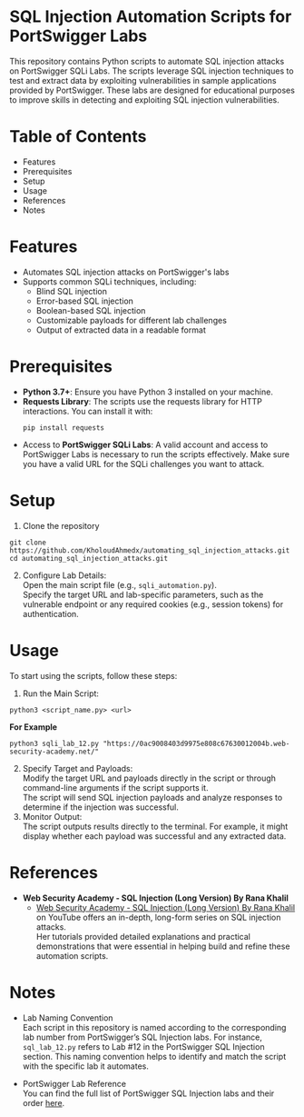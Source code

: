 # SQL Injection Automation Scripts for PortSwigger Labs
This repository contains Python scripts to automate SQL injection attacks on PortSwigger SQLi Labs. The scripts leverage SQL injection techniques to test and extract data by exploiting vulnerabilities in sample applications provided by PortSwigger.
These labs are designed for educational purposes to improve skills in detecting and exploiting SQL injection vulnerabilities.

# Table of Contents
- Features
- Prerequisites
- Setup
- Usage
- References
- Notes

# Features
- Automates SQL injection attacks on PortSwigger's labs
- Supports common SQLi techniques, including:
  - Blind SQL injection
  - Error-based SQL injection
  - Boolean-based SQL injection
  - Customizable payloads for different lab challenges
  - Output of extracted data in a readable format

# Prerequisites
- **Python 3.7+**: Ensure you have Python 3 installed on your machine.
- **Requests Library**: The scripts use the requests library for HTTP interactions. You can install it with:
  ```
  pip install requests
  ```
- Access to **PortSwigger SQLi Labs**: A valid account and access to PortSwigger Labs is necessary to run the scripts effectively. Make sure you have a valid URL for the SQLi challenges you want to attack.
# Setup
1. Clone the repository
```
git clone https://github.com/KholoudAhmedx/automating_sql_injection_attacks.git
cd automating_sql_injection_attacks.git
```
2. Configure Lab Details: </br>
Open the main script file (e.g., `sqli_automation.py`). </br>
Specify the target URL and lab-specific parameters, such as the vulnerable endpoint or any required cookies (e.g., session tokens) for authentication.

# Usage
To start using the scripts, follow these steps:

1. Run the Main Script: </br>

```
python3 <script_name.py> <url>
```
**For Example**
```
python3 sqli_lab_12.py "https://0ac9008403d9975e808c67630012004b.web-security-academy.net/"
```
2. Specify Target and Payloads:</br>
Modify the target URL and payloads directly in the script or through command-line arguments if the script supports it.</br>
The script will send SQL injection payloads and analyze responses to determine if the injection was successful.
3. Monitor Output: </br>
The script outputs results directly to the terminal. For example, it might display whether each payload was successful and any extracted data.

# References
- **Web Security Academy - SQL Injection (Long Version) By Rana Khalil**</br>
  - <a href="https://www.youtube.com/watch?v=1nJgupaUPEQ&list=PLuyTk2_mYISLaZC4fVqDuW_hOk0dd5rlf">Web Security Academy - SQL Injection (Long Version) By Rana Khalil</a> on YouTube offers an in-depth, long-form series on SQL injection attacks.</br>
  Her tutorials provided detailed explanations and practical demonstrations that were essential in helping build and refine these automation scripts.

# Notes
- Lab Naming Convention</br>
  Each script in this repository is named according to the corresponding lab number from PortSwigger’s SQL Injection labs. For instance, `sql_lab_12.py` refers to Lab #12 in the PortSwigger SQL Injection section. This naming convention helps to identify and match the script with the specific lab it automates.

- PortSwigger Lab Reference</br>
  You can find the full list of PortSwigger SQL Injection labs and their order <a href="https://portswigger.net/web-security/all-labs#sql-injection">here</a>.
